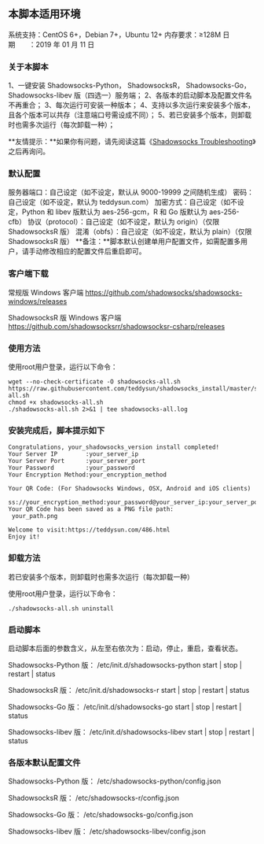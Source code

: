 ## 本脚本适用环境 

系统支持：CentOS 6+，Debian 7+，Ubuntu 12+
内存要求：≥128M
日期　　：2019 年 01 月 11 日

### 关于本脚本 

1、一键安装 Shadowsocks-Python， ShadowsocksR， Shadowsocks-Go， Shadowsocks-libev 版（四选一）服务端；
2、各版本的启动脚本及配置文件名不再重合；
3、每次运行可安装一种版本；
4、支持以多次运行来安装多个版本，且各个版本可以共存（注意端口号需设成不同）；
5、若已安装多个版本，则卸载时也需多次运行（每次卸载一种）；

**友情提示：**如果你有问题，请先阅读这篇《[Shadowsocks Troubleshooting](https://teddysun.com/399.html)》之后再询问。





### 默认配置 

服务器端口：自己设定（如不设定，默认从 9000-19999 之间随机生成）
密码：自己设定（如不设定，默认为 teddysun.com）
加密方式：自己设定（如不设定，Python 和 libev 版默认为 aes-256-gcm，R 和 Go 版默认为 aes-256-cfb）
协议（protocol）：自己设定（如不设定，默认为 origin）（仅限 ShadowsocksR 版）
混淆（obfs）：自己设定（如不设定，默认为 plain）（仅限 ShadowsocksR 版）
**备注：**脚本默认创建单用户配置文件，如需配置多用户，请手动修改相应的配置文件后重启即可。

### 客户端下载 

常规版 Windows 客户端
https://github.com/shadowsocks/shadowsocks-windows/releases

ShadowsocksR 版 Windows 客户端
https://github.com/shadowsocksrr/shadowsocksr-csharp/releases

### 使用方法 

使用root用户登录，运行以下命令：

```bsh
wget --no-check-certificate -O shadowsocks-all.sh https://raw.githubusercontent.com/teddysun/shadowsocks_install/master/shadowsocks-all.sh
chmod +x shadowsocks-all.sh
./shadowsocks-all.sh 2>&1 | tee shadowsocks-all.log
```



### 安装完成后，脚本提示如下 

```bsh
Congratulations, your_shadowsocks_version install completed!
Your Server IP        :your_server_ip
Your Server Port      :your_server_port
Your Password         :your_password
Your Encryption Method:your_encryption_method

Your QR Code: (For Shadowsocks Windows, OSX, Android and iOS clients)
 ss://your_encryption_method:your_password@your_server_ip:your_server_port
Your QR Code has been saved as a PNG file path:
 your_path.png

Welcome to visit:https://teddysun.com/486.html
Enjoy it!
```



### 卸载方法 

若已安装多个版本，则卸载时也需多次运行（每次卸载一种）

使用root用户登录，运行以下命令：

```bsh
./shadowsocks-all.sh uninstall
```



### 启动脚本 

启动脚本后面的参数含义，从左至右依次为：启动，停止，重启，查看状态。

Shadowsocks-Python 版：
/etc/init.d/shadowsocks-python start | stop | restart | status

ShadowsocksR 版：
/etc/init.d/shadowsocks-r start | stop | restart | status

Shadowsocks-Go 版：
/etc/init.d/shadowsocks-go start | stop | restart | status

Shadowsocks-libev 版：
/etc/init.d/shadowsocks-libev start | stop | restart | status

### 各版本默认配置文件 

Shadowsocks-Python 版：
/etc/shadowsocks-python/config.json

ShadowsocksR 版：
/etc/shadowsocks-r/config.json

Shadowsocks-Go 版：
/etc/shadowsocks-go/config.json

Shadowsocks-libev 版：
/etc/shadowsocks-libev/config.json
